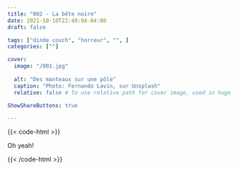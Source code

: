 ```yaml
---
title: "002 - La bête noire"
date: 2021-10-10T22:49:04-04:00
draft: false

tags: ["dinde couch", "horreur", "", ]
categories: [""]

cover:
  image: "/001.jpg"
  
  alt: "Des manteaux sur une pôle"
  caption: "Photo: Fernando Lavin, sur Unsplash"
  relative: false # To use relative path for cover image, used in hugo Page-bundles

ShowShareButtons: true

---
```


{{< code-html >}} <div class="contexte"><p>Oh yeah!</p></div>

{{< /code-html >}}